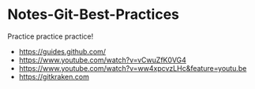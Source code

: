 # Notes-Git-Best-Practices
Practice practice practice!

+  https://guides.github.com/
+  https://www.youtube.com/watch?v=vCwuZfK0VG4
+  https://www.youtube.com/watch?v=ww4xpcvzLHc&feature=youtu.be
+  https://gitkraken.com
